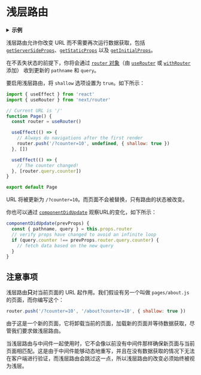 # 浅层路由

<details>
  <summary><b>示例</b></summary>
  <ul>
<li><a href="https://github.com/vercel/next.js/tree/canary/examples/with-shallow-routing">Shallow Routing</a></li>
  </ul>
</details>

浅层路由允许你改变 URL 而不需要再次运行数据获取，包括 [`getServerSideProps`](/docs/basic-features/data-fetching/get-server-side-props)、[`getStaticProps`](/docs/basic-features/data-fetching/get-static-props) 以及 [`getInitialProps`](/docs/api-reference/data-fetching/get-initial-props)。

在不丢失状态的前提下，你将会通过 [`router` 对象](/docs/api-reference/next/router#router-object)（由 [`useRouter`](/docs/api-reference/next/router#useRouter) 或 [`withRouter`](/docs/api-reference/next/router#withRouter) 添加） 收到更新的 `pathname` 和 `query`。

要启用浅层路由，将 `shallow` 选项设置为 `true`。如下所示：

```jsx
import { useEffect } from 'react'
import { useRouter } from 'next/router'

// Current URL is '/'
function Page() {
  const router = useRouter()

  useEffect(() => {
    // Always do navigations after the first render
    router.push('/?counter=10', undefined, { shallow: true })
  }, [])

  useEffect(() => {
    // The counter changed!
  }, [router.query.counter])
}

export default Page
```

URL 将被更新为 `/?counter=10`。而页面不会被替换，只有路由的状态被改变。

你也可以通过 [`componentDidUpdate`](https://zh-hans.reactjs.org/docs/react-component.html#componentdidupdate) 观察URL的变化，如下所示：

```jsx
componentDidUpdate(prevProps) {
  const { pathname, query } = this.props.router
  // verify props have changed to avoid an infinite loop
  if (query.counter !== prevProps.router.query.counter) {
    // fetch data based on the new query
  }
}
```

## 注意事项

浅层路由**只**对当前页面的 URL 起作用。我们假设有另一个叫做 `pages/about.js` 的页面，而你编写这个：

```jsx
router.push('/?counter=10', '/about?counter=10', { shallow: true })
```

由于这是一个新的页面，它将卸载当前的页面，加载新的页面并等待数据获取，尽管我们要求做浅层路由。

当浅层路由与中间件一起使用时，它不会像以前没有中间件那样确保新页面与当前页面相匹配。这是由于中间件能够动态地重写，并且在没有数据获取的情况下无法在客户端进行验证，而浅层路由会跳过这一点，所以浅层路由的改变必须始终被视为浅层。
